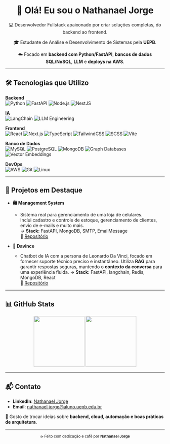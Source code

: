 <div align="center">
  <h1>👋 Olá! Eu sou o Nathanael Jorge</h1>
  <p>💻 Desenvolvedor Fullstack apaixonado por criar soluções completas, do backend ao frontend.</p>
  <p>🎓 Estudante de Análise e Desenvolvimento de Sistemas pela <strong>UEPB</strong>.</p>
  <p>☁️ Focado em <strong>backend com Python/FastAPI</strong>, <strong>bancos de dados SQL/NoSQL</strong>, <strong>LLM</strong> e <strong>deploys na AWS</strong>.</p>
</div>

---

## 🛠 Tecnologias que Utilizo

**Backend**  
![Python](https://img.shields.io/badge/Python-3776AB?style=for-the-badge&logo=python&logoColor=white)
![FastAPI](https://img.shields.io/badge/FastAPI-009688?style=for-the-badge&logo=fastapi&logoColor=white)
![Node.js](https://img.shields.io/badge/Node.js-339933?style=for-the-badge&logo=nodedotjs&logoColor=white)
![NestJS](https://img.shields.io/badge/NestJS-E0234E?style=for-the-badge&logo=nestjs&logoColor=white)

**IA**  
![LangChain](https://img.shields.io/badge/LangChain-1A73E8?style=for-the-badge&logo=chainlink&logoColor=white)
![LLM Engineering](https://img.shields.io/badge/LLM%20Engineering-FF6F00?style=for-the-badge&logo=openai&logoColor=white)

**Frontend**  
![React](https://img.shields.io/badge/React-20232A?style=for-the-badge&logo=react&logoColor=61DAFB)
![Next.js](https://img.shields.io/badge/Next.js-000000?style=for-the-badge&logo=nextdotjs&logoColor=white)
![TypeScript](https://img.shields.io/badge/TypeScript-007ACC?style=for-the-badge&logo=typescript&logoColor=white)
![TailwindCSS](https://img.shields.io/badge/Tailwind_CSS-38B2AC?style=for-the-badge&logo=tailwindcss&logoColor=white)
![SCSS](https://img.shields.io/badge/SCSS-CC6699?style=for-the-badge&logo=sass&logoColor=white)
![Vite](https://img.shields.io/badge/Vite-646CFF?style=for-the-badge&logo=vite&logoColor=white)

**Banco de Dados**  
![MySQL](https://img.shields.io/badge/MySQL-005C84?style=for-the-badge&logo=mysql&logoColor=white)
![PostgreSQL](https://img.shields.io/badge/PostgreSQL-316192?style=for-the-badge&logo=postgresql&logoColor=white)
![MongoDB](https://img.shields.io/badge/MongoDB-4DB33D?style=for-the-badge&logo=mongodb&logoColor=white)
![Graph Databases](https://img.shields.io/badge/Graph%20Databases-FF6600?style=for-the-badge&logo=neo4j&logoColor=white)
![Vector Embeddings](https://img.shields.io/badge/Vector%20Embeddings-FF4088?style=for-the-badge&logo=databricks&logoColor=white)

**DevOps**  
![AWS](https://img.shields.io/badge/AWS-FF9900?style=for-the-badge&logo=amazonaws&logoColor=white)
![Git](https://img.shields.io/badge/Git-F05032?style=for-the-badge&logo=git&logoColor=white)
![Linux](https://img.shields.io/badge/Linux-000000?style=for-the-badge&logo=linux&logoColor=white)

---

## 📂 Projetos em Destaque

- **🛍️ Management System**  
  -  Sistema real para gerenciamento de uma loja de celulares.  
  Inclui cadastro e controle de estoque, gerenciamento de clientes, envio de e-mails e muito mais.  
  → **Stack:** FastAPI, MongoDB, SMTP, EmailMessage  
  🔗 [Repositório](https://github.com/desv-jorge/Management-System)

- **🤖 Davince**
  -  Chatbot de IA com a persona de Leonardo Da Vinci, focado em fornecer suporte técnico preciso e instantâneo.
  Utiliza **RAG** para garantir respostas seguras, mantendo o **contexto da conversa** para uma experiência fluida.
  → **Stack:** FastAPI, langchain, Redis, MongoDB, React  
  🔗 [Repositório](https://github.com/Fyzz-Tech/Davince)

---

## 📊 GitHub Stats
<div align="center"> 
  <img src="https://github-readme-stats.vercel.app/api?username=desv-jorge&show_icons=true&theme=dracula" height="160"/>
  <img src="https://github-readme-stats.vercel.app/api/top-langs/?username=desv-jorge&layout=compact&theme=dracula" height="160"/>
</div>

---

## 📬 Contato
- **LinkedIn**: [Nathanael Jorge](https://www.linkedin.com/in/nathanaeljorge/)  
- **Email**: [nathanael.jorge@aluno.uepb.edu.br](mailto:nathanael.jorge@aluno.uepb.edu.br)  

💬 Gosto de trocar ideias sobre **backend, cloud, automação e boas práticas de arquitetura**.  

---

<div align="center">
  <sub>☕ Feito com dedicação e café por <strong>Nathanael Jorge</strong></sub>
</div>
